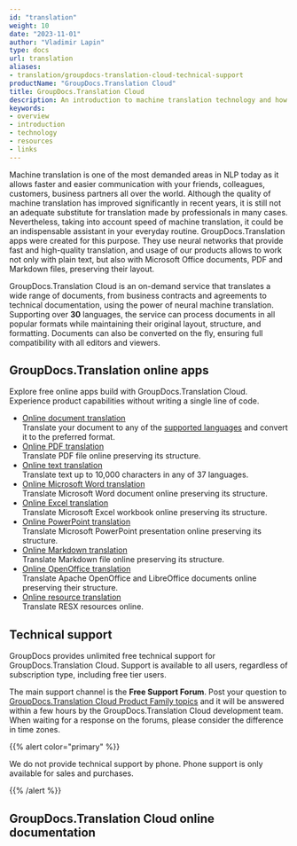 ```yaml
---
id: "translation"
weight: 10
date: "2023-11-01"
author: "Vladimir Lapin"
type: docs
url: translation
aliases:
- translation/groupdocs-translation-cloud-technical-support
productName: "GroupDocs.Translation Cloud"
title: GroupDocs.Translation Cloud
description: An introduction to machine translation technology and how GroupDocs.Translation Cloud can help you use it for your day-to-day business needs.
keywords:
- overview
- introduction
- technology
- resources
- links
---
```


Machine translation is one of the most demanded areas in NLP today as it allows faster and easier communication with your friends, colleagues, customers, business partners all over the world. Although the quality of machine translation has improved significantly in recent years, it is still not an adequate substitute for translation made by professionals in many cases. Nevertheless, taking into account speed of machine translation, it could be an indispensable assistant in your everyday routine. GroupDocs.Translation apps were created for this purpose. They use neural networks that provide fast and high-quality translation, and usage of our products allows to work not only with plain text, but also with Microsoft Office documents, PDF and Markdown files, preserving their layout.

GroupDocs.Translation Cloud is an on-demand service that translates a wide range of documents, from business contracts and agreements to technical documentation, using the power of neural machine translation. Supporting over **30** languages, the service can process documents in all popular formats while maintaining their original layout, structure, and formatting. Documents can also be converted on the fly, ensuring full compatibility with all editors and viewers.

## GroupDocs.Translation online apps

Explore free online apps build with GroupDocs.Translation Cloud. Experience product capabilities without writing a single line of code.

- [Online document translation](https://products.groupdocs.app/translation/total)  
  Translate your document to any of the [supported languages](/translation/translation-languages/) and convert it to the preferred format.
- [Online PDF translation](https://products.groupdocs.app/translation/pdf)  
  Translate PDF file online preserving its structure.
- [Online text translation](https://products.groupdocs.app/translation/text)  
  Translate text up to 10,000 characters in any of 37 languages.
- [Online Microsoft Word translation](https://products.groupdocs.app/translation/word/)  
  Translate Microsoft Word document online preserving its structure.
- [Online Excel translation](https://products.groupdocs.app/translation/excel/)  
  Translate Microsoft Excel workbook online preserving its structure.
- [Online PowerPoint translation](https://products.groupdocs.app/translation/powerpoint/)  
  Translate Microsoft PowerPoint presentation online preserving its structure.
- [Online Markdown translation](https://products.groupdocs.app/translation/markdown/)  
  Translate Markdown file online preserving its structure.
- [Online OpenOffice translation](https://products.groupdocs.app/translation/openoffice/)  
  Translate Apache OpenOffice and LibreOffice documents online preserving their structure.
- [Online resource translation](https://products.groupdocs.app/translation/resources)  
  Translate RESX resources online.

## Technical support

GroupDocs provides unlimited free technical support for GroupDocs.Translation Cloud. Support is available to all users, regardless of subscription type, including free tier users.

The main support channel is the **Free Support Forum**. Post your question to [GroupDocs.Translation Cloud Product Family topics](https://forum.groupdocs.cloud/c/translation/31) and it will be answered within a few hours by the GroupDocs.Translation Cloud development team. When waiting for a response on the forums, please consider the difference in time zones.

{{% alert color="primary" %}} 

We do not provide technical support by phone. Phone support is only available for sales and purchases.

{{% /alert %}} 

## GroupDocs.Translation Cloud online documentation